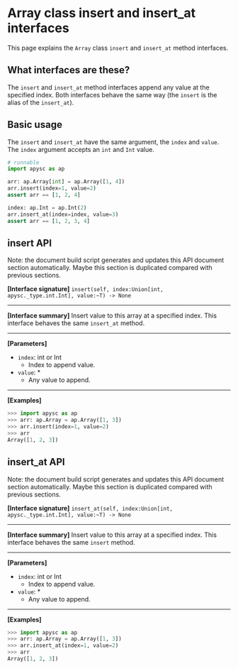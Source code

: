 # Array class insert and insert_at interfaces

This page explains the `Array` class `insert` and `insert_at` method interfaces.

## What interfaces are these?

The `insert` and `insert_at` method interfaces append any value at the specified index. Both interfaces behave the same way (the `insert` is the alias of the `insert_at`).

## Basic usage

The `insert` and `insert_at` have the same argument, the `index` and `value`\. The `index` argument accepts an `int` and `Int` value.

```py
# runnable
import apysc as ap

arr: ap.Array[int] = ap.Array([1, 4])
arr.insert(index=1, value=2)
assert arr == [1, 2, 4]

index: ap.Int = ap.Int(2)
arr.insert_at(index=index, value=3)
assert arr == [1, 2, 3, 4]
```


## insert API

<!-- Docstring: apysc._type.array.Array.insert -->

<span class="inconspicuous-txt">Note: the document build script generates and updates this API document section automatically. Maybe this section is duplicated compared with previous sections.</span>

**[Interface signature]** `insert(self, index:Union[int, apysc._type.int.Int], value:~T) -> None`<hr>

**[Interface summary]** Insert value to this array at a specified index. This interface behaves the same `insert_at` method.<hr>

**[Parameters]**

- `index`: int or Int
  - Index to append value.
- `value`: *
  - Any value to append.

<hr>

**[Examples]**

```py
>>> import apysc as ap
>>> arr: ap.Array = ap.Array([1, 3])
>>> arr.insert(index=1, value=2)
>>> arr
Array([1, 2, 3])
```

## insert_at API

<!-- Docstring: apysc._type.array.Array.insert_at -->

<span class="inconspicuous-txt">Note: the document build script generates and updates this API document section automatically. Maybe this section is duplicated compared with previous sections.</span>

**[Interface signature]** `insert_at(self, index:Union[int, apysc._type.int.Int], value:~T) -> None`<hr>

**[Interface summary]** Insert value to this array at a specified index. This interface behaves the same `insert` method.<hr>

**[Parameters]**

- `index`: int or Int
  - Index to append value.
- `value`: *
  - Any value to append.

<hr>

**[Examples]**

```py
>>> import apysc as ap
>>> arr: ap.Array = ap.Array([1, 3])
>>> arr.insert_at(index=1, value=2)
>>> arr
Array([1, 2, 3])
```